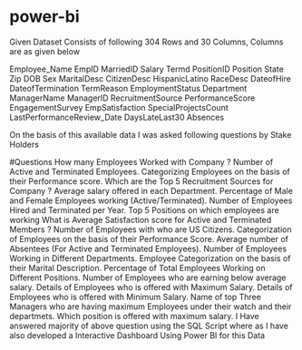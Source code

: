 # power-bi
Given Dataset Consists of following 304 Rows and 30 Columns, Columns are as given below

Employee_Name
EmpID
MarriedID
Salary
Termd
PositionID
Position
State
Zip
DOB
Sex
MaritalDesc
CitizenDesc
HispanicLatino
RaceDesc
DateofHire
DateofTermination
TermReason
EmploymentStatus
Department
ManagerName
ManagerID
RecruitmentSource
PerformanceScore
EngagementSurvey
EmpSatisfaction
SpecialProjectsCount
LastPerformanceReview_Date
DaysLateLast30
Absences


On the basis of this available data I was asked following questions by Stake Holders

 #Questions
How many Employees Worked with Company ?
Number of Active and Terminated Employees.
Categorizing Employees on the basis of their Performance score.
Which are the Top 5 Recruitment Sources for Company ?
Average salary offered in each Department.
Percentage of Male and Female Employees working (Active/Terminated).
Number of Employees Hired and Terminated per Year.
Top 5 Positions on which employees are working
What is Average Satisfaction score for Active and Terminated Members ?
Number of Employees with who are US Citizens.
Categorization of Employees on the basis of their Performance Score.
Average number of Absentees (For Active and Terminated Employees).
Number of Employees Working in Different Departments.
Employee Categorization on the basis of their Marital Description.
Percentage of Total Employees Working on Different Positions.
Number of Employees who are earning below average salary.
Details of Employees who is offered with Maximum Salary.
Details of Employees who is offered with Minimum Salary.
Name of top Three Managers who are having maximum Employees under their watch and their departmets.
Which position is offered with maximum salary.
I Have answered majority of above question using the SQL Script where as I have also developed a Interactive Dashboard Using Power BI for this Data
